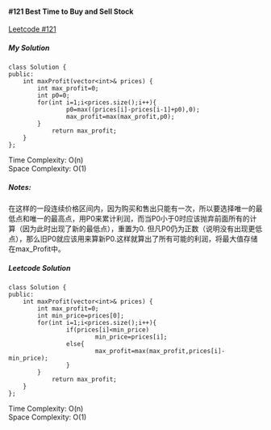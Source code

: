 #### #121 Best Time to Buy and Sell Stock
[Leetcode #121](https://leetcode.com/problems/best-time-to-buy-and-sell-stock/)  

##### My Solution
```
class Solution {
public:
    int maxProfit(vector<int>& prices) {
        int max_profit=0;
        int p0=0;
        for(int i=1;i<prices.size();i++){
                p0=max((prices[i]-prices[i-1]+p0),0);
                max_profit=max(max_profit,p0);
        }
            return max_profit;
    }
};
```
Time Complexity: O(n)  
Space Complexity: O(1)  

##### Notes:
在这样的一段连续价格区间内，因为购买和售出只能有一次，所以要选择唯一的最低点和唯一的最高点，用P0来累计利润，而当P0小于0时应该抛弃前面所有的计算（因为此时出现了新的最低点），重置为0. 但凡P0仍为正数（说明没有出现更低点），那么旧P0就应该用来算新P0.这样就算出了所有可能的利润，将最大值存储在max_Profit中。  

##### Leetcode Solution
```
class Solution {
public:
    int maxProfit(vector<int>& prices) {
        int max_profit=0;
        int min_price=prices[0];
        for(int i=1;i<prices.size();i++){
                if(prices[i]<min_price)
                        min_price=prices[i];
                else{
                        max_profit=max(max_profit,prices[i]-min_price);
                }
        }
            return max_profit;
    }
};
```
Time Complexity: O(n)  
Space Complexity: O(1)  
